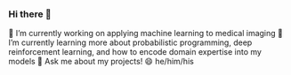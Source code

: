 ### Hi there 👋


🔭 I’m currently working on applying machine learning to medical imaging
🌱 I’m currently learning more about probabilistic programming, deep reinforcement learning, and how to encode domain expertise into my models
💬 Ask me about my projects! 
😄 he/him/his

